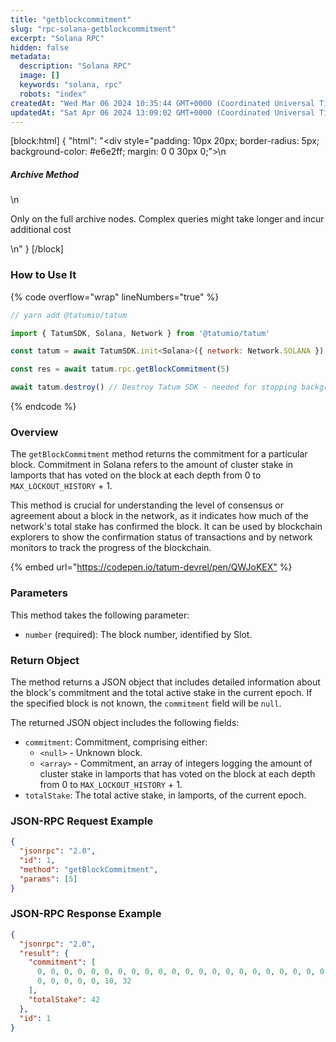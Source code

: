 ```yaml
---
title: "getblockcommitment"
slug: "rpc-solana-getblockcommitment"
excerpt: "Solana RPC"
hidden: false
metadata: 
  description: "Solana RPC"
  image: []
  keywords: "solana, rpc"
  robots: "index"
createdAt: "Wed Mar 06 2024 10:35:44 GMT+0000 (Coordinated Universal Time)"
updatedAt: "Sat Apr 06 2024 13:09:02 GMT+0000 (Coordinated Universal Time)"
---
```

[block:html]
{
  "html": "<div style=\"padding: 10px 20px; border-radius: 5px; background-color: #e6e2ff; margin: 0 0 30px 0;\">\n  <h5>Archive Method</h5>\n  <p>Only on the full archive nodes. Complex queries might take longer and incur additional cost</p>\n</div>"
}
[/block]


### How to Use It

{% code overflow="wrap" lineNumbers="true" %}

```javascript
// yarn add @tatumio/tatum

import { TatumSDK, Solana, Network } from '@tatumio/tatum'

const tatum = await TatumSDK.init<Solana>({ network: Network.SOLANA })

const res = await tatum.rpc.getBlockCommitment(5)

await tatum.destroy() // Destroy Tatum SDK - needed for stopping background jobs
```

{% endcode %}

### Overview

The `getBlockCommitment` method returns the commitment for a particular block. Commitment in Solana refers to the amount of cluster stake in lamports that has voted on the block at each depth from 0 to `MAX_LOCKOUT_HISTORY` + 1.

This method is crucial for understanding the level of consensus or agreement about a block in the network, as it indicates how much of the network's total stake has confirmed the block. It can be used by blockchain explorers to show the confirmation status of transactions and by network monitors to track the progress of the blockchain.

{% embed url="<https://codepen.io/tatum-devrel/pen/QWJoKEX"> %}

### Parameters

This method takes the following parameter:

- `number` (required): The block number, identified by Slot.

### Return Object

The method returns a JSON object that includes detailed information about the block's commitment and the total active stake in the current epoch. If the specified block is not known, the `commitment` field will be `null`.

The returned JSON object includes the following fields:

- `commitment`: Commitment, comprising either:
  - `<null>` - Unknown block.
  - `<array>` - Commitment, an array of integers logging the amount of cluster stake in lamports that has voted on the block at each depth from 0 to `MAX_LOCKOUT_HISTORY` + 1.
- `totalStake`: The total active stake, in lamports, of the current epoch.

### JSON-RPC Request Example

```json
{
  "jsonrpc": "2.0",
  "id": 1,
  "method": "getBlockCommitment",
  "params": [5]
}
```

### JSON-RPC Response Example

```json
{
  "jsonrpc": "2.0",
  "result": {
    "commitment": [
      0, 0, 0, 0, 0, 0, 0, 0, 0, 0, 0, 0, 0, 0, 0, 0, 0, 0, 0, 0, 0, 0, 0, 0, 0,
      0, 0, 0, 0, 0, 10, 32
    ],
    "totalStake": 42
  },
  "id": 1
}
```
